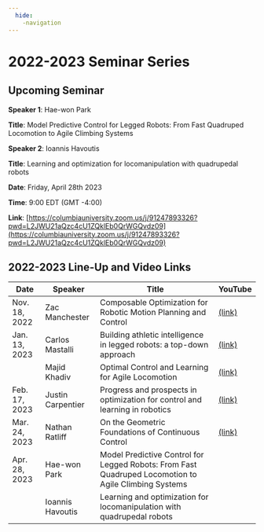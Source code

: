 ```yaml
---
  hide:
    -navigation
---
```


# 2022-2023 Seminar Series

## Upcoming Seminar

**Speaker 1**: Hae-won Park

**Title**: Model Predictive Control for Legged Robots: From Fast Quadruped Locomotion to Agile Climbing Systems

**Speaker 2**: Ioannis Havoutis

**Title**: Learning and optimization for locomanipulation with quadrupedal robots

**Date**: Friday, April 28th 2023

**Time**: 9:00 EDT (GMT -4:00)

**Link**: [https://columbiauniversity.zoom.us/j/91247893326?pwd=L2JWU21aQzc4cU1ZQklEb0QrWGQvdz09](https://columbiauniversity.zoom.us/j/91247893326?pwd=L2JWU21aQzc4cU1ZQklEb0QrWGQvdz09)

## 2022-2023 Line-Up and Video Links

| Date | Speaker | Title | YouTube |
| ----------- | ----------- | ----------- | ----------- |
| Nov. 18, 2022 | Zac Manchester | Composable Optimization for Robotic Motion Planning and Control | [(link)](https://www.youtube.com/watch?v=6tPx5kM4A3E&ab_channel=Model-BasedOptimization) |
| Jan. 13, 2023 | Carlos Mastalli | Building athletic intelligence in legged robots: a top-down approach | [(link)](https://www.youtube.com/watch?v=ljkN7jclsWM) |
|  | Majid Khadiv | Optimal Control and Learning for Agile Locomotion | [(link)](https://youtu.be/ljkN7jclsWM?t=1638) |
| Feb. 17, 2023 | Justin Carpentier | Progress and prospects in optimization for control and learning in robotics | [(link)](https://www.youtube.com/watch?v=tG64oj5GrsE) |
| Mar. 24, 2023 | Nathan Ratliff | On the Geometric Foundations of Continuous Control | [(link)](https://www.youtube.com/watch?v=_7B181kS4Xg) |
| Apr. 28, 2023 | Hae-won Park | Model Predictive Control for Legged Robots: From Fast Quadruped Locomotion to Agile Climbing Systems |  |
| | Ioannis Havoutis | Learning and optimization for locomanipulation with quadrupedal robots |  |
